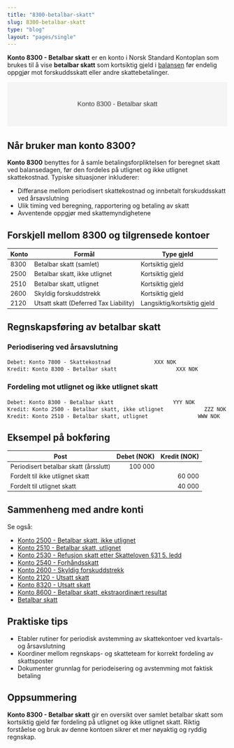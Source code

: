 ```yaml
---
title: "8300-betalbar-skatt"
slug: 8300-betalbar-skatt
type: "blog"
layout: "pages/single"
---
```


**Konto 8300 - Betalbar skatt** er en konto i Norsk Standard Kontoplan som brukes til å vise **betalbar skatt** som kortsiktig gjeld i [balansen](/blogs/regnskap/hva-er-balanse "Hva er Balanse?") før endelig oppgjør mot forskuddsskatt eller andre skattebetalinger.

![Illustrasjon av konto 8300 betalbar skatt](8300-betalbar-skatt-image.svg)

## Når bruker man konto 8300?

**Konto 8300** benyttes for å samle betalingsforpliktelsen for beregnet skatt ved balansedagen, før den fordeles på utlignet og ikke utlignet skattekostnad. Typiske situasjoner inkluderer:

* Differanse mellom periodisert skattekostnad og innbetalt forskuddsskatt ved årsavslutning
* Ulik timing ved beregning, rapportering og betaling av skatt
* Avventende oppgjør med skattemyndighetene

## Forskjell mellom 8300 og tilgrensede kontoer

| Konto  | Formål                                                          | Type gjeld       |
|--------|-----------------------------------------------------------------|------------------|
| 8300   | Betalbar skatt (samlet)                                         | Kortsiktig gjeld |
| 2500   | Betalbar skatt, ikke utlignet                                   | Kortsiktig gjeld |
| 2510   | Betalbar skatt, utlignet                                        | Kortsiktig gjeld |
| 2600   | Skyldig forskuddstrekk                                          | Kortsiktig gjeld |
| 2120   | Utsatt skatt (Deferred Tax Liability)                           | Langsiktig/kortsiktig gjeld |

## Regnskapsføring av betalbar skatt

### Periodisering ved årsavslutning

```plaintext
Debet: Konto 7800 - Skattekostnad              XXX NOK
Kredit: Konto 8300 - Betalbar skatt                   XXX NOK
```

### Fordeling mot utlignet og ikke utlignet skatt

```plaintext
Debet: Konto 8300 - Betalbar skatt                   YYY NOK
Kredit: Konto 2500 - Betalbar skatt, ikke utlignet             ZZZ NOK
Kredit: Konto 2510 - Betalbar skatt, utlignet                WWW NOK
```

## Eksempel på bokføring

| Post                                        | Debet (NOK) | Kredit (NOK) |
|---------------------------------------------|------------:|-------------:|
| Periodisert betalbar skatt (årsslutt)       |   100 000   |              |
| Fordelt til ikke utlignet skatt             |             |    60 000    |
| Fordelt til utlignet skatt                  |             |    40 000    |

## Sammenheng med andre konti

Se også:

* [Konto 2500 - Betalbar skatt, ikke utlignet](/blogs/kontoplan/2500-betalbar-skatt-ikke-utlignet "Konto 2500 - Betalbar skatt, ikke utlignet")
* [Konto 2510 - Betalbar skatt, utlignet](/blogs/kontoplan/2510-betalbar-skatt-utlignet "Konto 2510 - Betalbar skatt, utlignet")
* [Konto 2530 - Refusjon skatt etter Skatteloven §31 5. ledd](/blogs/kontoplan/2530-refusjon-skatt-etter-skatteloven-31-5-ledd "Konto 2530 - Refusjon skatt etter Skatteloven §31 5. ledd")
* [Konto 2540 - Forhåndsskatt](/blogs/kontoplan/2540-forhaandskatt "Konto 2540 - Forhåndsskatt")
* [Konto 2600 - Skyldig forskuddstrekk](/blogs/kontoplan/2600-forskuddstrekk "Konto 2600 - Skyldig forskuddstrekk")
* [Konto 2120 - Utsatt skatt](/blogs/kontoplan/2120-utsatt-skatt "Konto 2120 - Utsatt skatt")
* [Konto 8320 - Utsatt skatt](/blogs/kontoplan/8320-utsatt-skatt "Konto 8320 - Utsatt skatt")
* [Konto 8600 - Betalbar skatt, ekstraordinært resultat](/blogs/kontoplan/8600-betalbar-skatt-ekstraordinart-resultat "Konto 8600 - Betalbar skatt, ekstraordinært resultat")
* [Betalbar skatt](/blogs/regnskap/betalbar-skatt "Betalbar skatt – Komplett guide til beregning og håndtering")

## Praktiske tips

* Etabler rutiner for periodisk avstemming av skattekontoer ved kvartals- og årsavslutning
* Koordiner mellom regnskaps- og skatteteam for korrekt fordeling av skattsposter
* Dokumenter grunnlag for periodeisering og avstemming mot faktisk betaling

## Oppsummering

**Konto 8300 - Betalbar skatt** gir en oversikt over samlet betalbar skatt som kortsiktig gjeld før fordeling på utlignet og ikke utlignet skatt. Riktig forståelse og bruk av denne kontoen sikrer et mer nøyaktig og ryddig regnskap.
